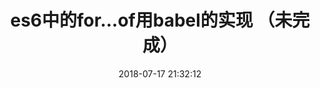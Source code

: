 ---
title: es6中的for...of用babel的实现 （未完成）
date: 2018-07-17 21:32:12
tags: [ECMAScript6]
categories: [ECMAScript6]
description: es6中的for...of实现
---